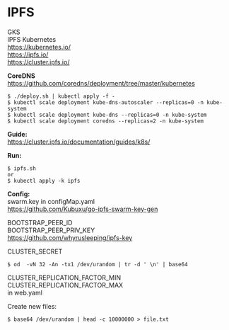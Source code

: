 # IPFS 
GKS \
IPFS Kubernetes \
https://kubernetes.io/ \
https://ipfs.io/ \
https://cluster.ipfs.io/


<b>CoreDNS</b> \
https://github.com/coredns/deployment/tree/master/kubernetes
```
$ ./deploy.sh | kubectl apply -f -
$ kubectl scale deployment kube-dns-autoscaler --replicas=0 -n kube-system
$ kubectl scale deployment kube-dns --replicas=0 -n kube-system  
$ kubectl scale deployment coredns --replicas=2 -n kube-system 
```

<b>Guide:</b> \
https://cluster.ipfs.io/documentation/guides/k8s/

<b>Run:</b>
```
$ ipfs.sh
or
$ kubectl apply -k ipfs
```

<b>Config:</b> \
swarm.key in configMap.yaml \
https://github.com/Kubuxu/go-ipfs-swarm-key-gen


BOOTSTRAP_PEER_ID \
BOOTSTRAP_PEER_PRIV_KEY \
https://github.com/whyrusleeping/ipfs-key


CLUSTER_SECRET 
```
$ od  -vN 32 -An -tx1 /dev/urandom | tr -d ' \n' | base64
```

CLUSTER_REPLICATION_FACTOR_MIN \
CLUSTER_REPLICATION_FACTOR_MAX \
in web.yaml

Create new files:
```
$ base64 /dev/urandom | head -c 10000000 > file.txt
```
